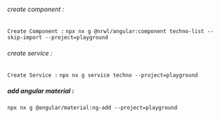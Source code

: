 ###### create component :

`Create Component :`
`npx nx g @nrwl/angular:component techno-list --skip-import --project=playground`

###### create service :

`Create Service :`
`npx nx g service techno --project=playground`

##### add angular material :

`npx nx g @angular/material:ng-add --project=playground`
